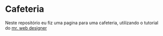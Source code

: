 # Cafeteria
Neste repositório eu fiz uma pagina para uma cafeteria, utilizando o tutorial do <a href="https://www.youtube.com/watch?v=TVFu4-Kd4oM" target="_blank">mr. web designer</a>
